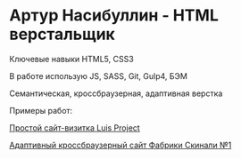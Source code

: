 # Артур Насибуллин - HTML верстальщик 

Ключевые навыки HTML5, CSS3

В работе использую JS, SASS, Git, Gulp4, БЭМ

Семантическая, кроссбраузерная, адаптивная верстка

Примеры работ:

[Простой сайт-визитка Luis Project](ArturNasibullin.github.io/LuisProject/ "Простой сайт-визитка Luis Project")

[Адаптивный кроссбраузерный сайт Фабрики Скинали №1](https://github.com/ArturNasibullin/ArturNasibullin.github.io/tree/main/SkinaliProject "Адаптивный кроссбраузерный сайт Фабрики Скинали №1")
